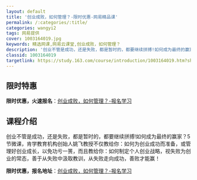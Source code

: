 ```yaml
---
layout: default
title: '创业成败，如何管理？-限时优惠-网易精品课'
permalink: /:categories/:title/
categories: wangyi2
tags: 网易提供
cover: 1003164019.jpg
keywords: 精选网课,网易云课堂,创业成败，如何管理？
description: '创业不管是成功，还是失败，都是暂时的，都要继续拼搏!如何成为最终的赢家？5节微课，肯学教育机构创始人姚飞教授不仅教给你：'
classid: 1003164019
targetlink: https://study.163.com/course/introduction/1003164019.htm?share=1&shareId=1025206652&utm_campaign=share&utm_medium=iphoneShare&utm_source=&utm_u=1025206652
---
```


## 限时特惠

**限时优惠，火速报名**：[创业成败，如何管理？-报名学习](https://study.163.com/course/introduction/1003164019.htm?share=1&shareId=1025206652&utm_campaign=share&utm_medium=iphoneShare&utm_source=&utm_u=1025206652)

## 课程介绍

创业不管是成功，还是失败，都是暂时的，都要继续拼搏!如何成为最终的赢家？5节微课，肯学教育机构创始人姚飞教授不仅教给你：如何为创业成功而准备，或管理好创业成长，以免功亏一篑，而且教给你：如何制定个人创业战略，视失败为创业的常态，善于从失败中汲取教训，从失败走向成功，善败才能赢！

**限时优惠，报名地址**：[创业成败，如何管理？-报名学习](https://study.163.com/course/introduction/1003164019.htm?share=1&shareId=1025206652&utm_campaign=share&utm_medium=iphoneShare&utm_source=&utm_u=1025206652)

